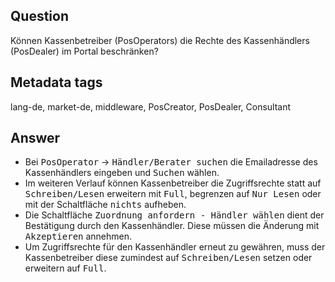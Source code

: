 ## Question

Können Kassenbetreiber (PosOperators) die Rechte des Kassenhändlers (PosDealer) im Portal beschränken?

## Metadata tags

lang-de, market-de, middleware, PosCreator, PosDealer, Consultant

## Answer

* Bei <kbd>PosOperator</kbd>  &rarr;  <kbd>Händler/Berater suchen</kbd> die Emailadresse des Kassenhändlers eingeben und <kbd>Suchen</kbd> wählen. 
* Im weiteren Verlauf können Kassenbetreiber die Zugriffsrechte statt auf <kbd>Schreiben/Lesen</kbd> erweitern mit <kbd>Full</kbd>, begrenzen auf <kbd>Nur Lesen</kbd> oder mit der Schaltfläche <kbd>nichts</kbd> aufheben. 
* Die Schaltfläche <kbd>Zuordnung anfordern - Händler wählen</kbd> dient der Bestätigung durch den Kassenhändler. Diese müssen die Änderung mit <kbd>Akzeptieren</kbd> annehmen. 
* Um Zugriffsrechte für den Kassenhändler erneut zu gewähren, muss der Kassenbetreiber diese zumindest auf <kbd>Schreiben/Lesen</kbd> setzen oder erweitern auf <kbd>Full</kbd>.
